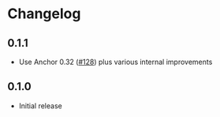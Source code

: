 # Changelog

## 0.1.1

- Use Anchor 0.32 ([#128](https://github.com/trailofbits/anchor-coverage/pull/128)) plus various internal improvements

## 0.1.0

- Initial release
